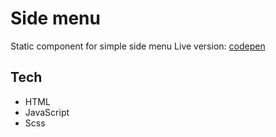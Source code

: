 # Side menu
Static component for simple side menu
Live version: [codepen](https://codepen.io/Verthon/pen/OJLNeVx)

## Tech
- HTML
- JavaScript
- Scss